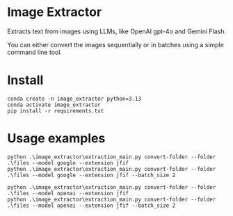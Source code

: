 # Image Extractor

Extracts text from images using LLMs, like OpenAI gpt-4o and Gemini Flash.

You can either convert the images sequentially or in batches using a simple command line tool.

# Install

```
conda create -n image_extractor python=3.13
conda activate image_extractor
pip install -r requirements.txt
```

# Usage examples

```
python .\image_extractor\extraction_main.py convert-folder --folder .\files --model google --extension jfif
python .\image_extractor\extraction_main.py convert-folder --folder .\files --model google --extension jfif --batch_size 2
```

```
python .\image_extractor\extraction_main.py convert-folder --folder .\files --model openai --extension jfif
python .\image_extractor\extraction_main.py convert-folder --folder .\files --model openai --extension jfif --batch_size 2
```

